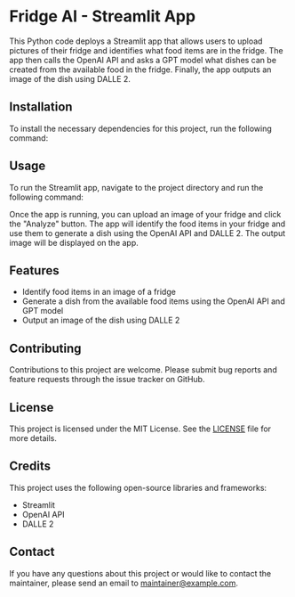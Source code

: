 # Fridge AI - Streamlit App

This Python code deploys a Streamlit app that allows users to upload pictures of their fridge and identifies what food items are in the fridge. The app then calls the OpenAI API and asks a GPT model what dishes can be created from the available food in the fridge. Finally, the app outputs an image of the dish using DALLE 2.

## Installation

To install the necessary dependencies for this project, run the following command:


## Usage

To run the Streamlit app, navigate to the project directory and run the following command:


Once the app is running, you can upload an image of your fridge and click the "Analyze" button. The app will identify the food items in your fridge and use them to generate a dish using the OpenAI API and DALLE 2. The output image will be displayed on the app.

## Features

- Identify food items in an image of a fridge
- Generate a dish from the available food items using the OpenAI API and GPT model
- Output an image of the dish using DALLE 2

## Contributing

Contributions to this project are welcome. Please submit bug reports and feature requests through the issue tracker on GitHub. 

## License

This project is licensed under the MIT License. See the [LICENSE](LICENSE) file for more details.

## Credits

This project uses the following open-source libraries and frameworks:

- Streamlit
- OpenAI API
- DALLE 2

## Contact

If you have any questions about this project or would like to contact the maintainer, please send an email to [maintainer@example.com](@samchakwera).
